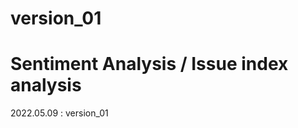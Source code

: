# version_01
Sentiment Analysis / Issue index analysis
==================================================
2022.05.09 : version_01
